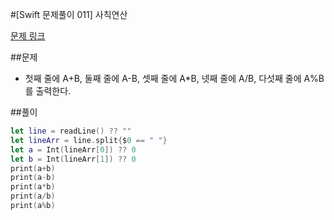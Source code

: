 #[Swift 문제풀이 011] 사칙연산

[문제 링크](https://www.acmicpc.net/problem/10869)

##문제

- 첫째 줄에 A+B, 둘째 줄에 A-B, 셋째 줄에 A*B, 넷째 줄에 A/B, 다섯째 줄에 A%B를 출력한다.

##풀이

```swift 
let line = readLine() ?? ""
let lineArr = line.split{$0 == " "}
let a = Int(lineArr[0]) ?? 0
let b = Int(lineArr[1]) ?? 0
print(a+b)
print(a-b)
print(a*b)
print(a/b)
print(a%b)
```
